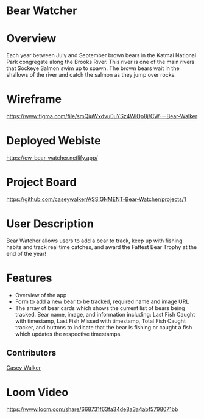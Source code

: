 # Bear Watcher

# Overview 
Each year between July and September brown bears in the Katmai National Park congregate along the Brooks River. This river is one of the main rivers that Sockeye Salmon swim up to spawn. The brown bears wait in the shallows of the river and catch the salmon as they jump over rocks.  

# Wireframe 
https://www.figma.com/file/smQiuWxdvu0uYSz4WlOp8j/CW---Bear-Walker

# Deployed Webiste
https://cw-bear-watcher.netlify.app/

# Project Board
https://github.com/caseywalker/ASSIGNMENT-Bear-Watcher/projects/1

# User Description
Bear Watcher allows users to add a bear to track, keep up with fishing habits and track real time catches, and award the Fattest Bear Trophy at the end of the year!

# Features
- Overview of the app
- Form to add a new bear to be tracked, required name and image URL
- The array of bear cards which shows the current list of bears being tracked. Bear name, image, and information including: Last Fish Caught with timestamp, Last Fish Missed with timestamp, Total Fish Caught tracker, and buttons to indicate that the bear is fishing or caught a fish which updates the respective timestamps. 

## Contributors
[Casey Walker](https://github.com/caseywalker)

# Loom Video
https://www.loom.com/share/668731f63fa34de8a3a4abf5798071bb

